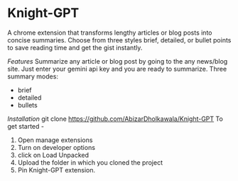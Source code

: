 # Knight-GPT

A chrome extension that transforms lengthy articles or blog posts into concise summaries.
Choose from three styles brief, detailed, or bullet points to save reading time and get the gist instantly.

*Features*
Summarize any article or blog post by going to the any news/blog site.
Just enter your gemini api key and you are ready to summarize.
Three summary modes:
- brief
- detailed
- bullets

*Installation*
git clone https://github.com/AbizarDholkawala/Knight-GPT
To get started - 
1) Open manage extensions
2) Turn on developer options
3) click on Load Unpacked
4) Upload the folder in which you cloned the project
5) Pin Knight-GPT extension.
